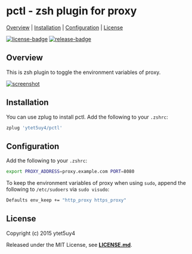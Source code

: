 # pctl - zsh plugin for proxy

[Overview](#overview) |
[Installation](#installation) |
[Configuration](#configuration) |
[License](#license)

[![license-badge]][license-link]
[![release-badge]][release-link]

## Overview

This is zsh plugin to toggle the environment variables of proxy.

[![screenshot]][demo-link]

## Installation

You can use zplug to install pctl.
Add the following to your `.zshrc`:

```zsh
zplug 'ytet5uy4/pctl'
```

## Configuration

Add the following to your `.zshrc`:

```zsh
export PROXY_ADDRESS=proxy.example.com PORT=8080
```

To keep the environment variables of proxy when using `sudo`,
append the following to `/etc/sudoers` via `sudo visudo`:

```zsh
Defaults env_keep += "http_proxy https_proxy"
```

## License

Copyright (c) 2015 ytet5uy4

Released under the MIT License, see **[LICENSE.md][license-link]**.

[screenshot]: https://raw.githubusercontent.com/wiki/ytet5uy4/pctl/screenshot.png
[demo-link]: https://asciinema.org/a/59no1i98y61fvpdcq3n086r3h
[release-link]: https://github.com/ytet5uy4/pctl/releases/latest
[release-badge]: https://img.shields.io/github/release/ytet5uy4/pctl.svg?style=flat-square
[license-link]: LICENSE.md
[license-badge]: https://img.shields.io/github/license/ytet5uy4/pctl.svg?style=flat-square
